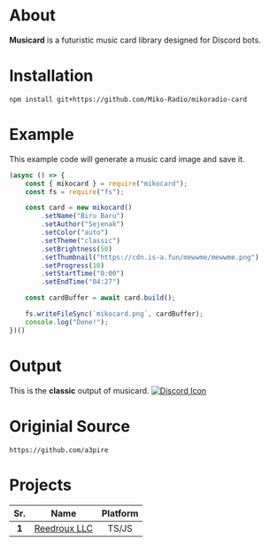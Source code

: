 # __About__
**Musicard** is a futuristic music card library designed for Discord bots.

# __Installation__
```
npm install git+https://github.com/Miko-Radio/mikoradio-card
```

# __Example__
This example code will generate a music card image and save it.
```js
(async () => {
    const { mikocard } = require("mikocard");
    const fs = require("fs");

    const card = new mikocard()
        .setName("Biru Baru")
        .setAuthor("Sejenak")
        .setColor("auto")
        .setTheme("classic")
        .setBrightness(50)
        .setThumbnail("https://cdn.is-a.fun/mewwme/mewwme.png")
        .setProgress(10)
        .setStartTime("0:00")
        .setEndTime("04:27")

    const cardBuffer = await card.build();

    fs.writeFileSync(`mikocard.png`, cardBuffer);
    console.log("Done!");
})()
```

# __Output__
This is the **classic** output of musicard.
[![Discord Icon](https://raw.githubusercontent.com/dawgcodes/cdn/main/dawgcodes/theme1/31.png)](https://your-discord-server-link.com)



# Originial Source

```
https://github.com/a3pire
```
# Projects
|  Sr.  |            Name            |  Platform  |
|:-----:|:--------------------------:|:----------:|
| **1** | [Reedroux LLC](https://reedroux.biz/) | TS/JS |
